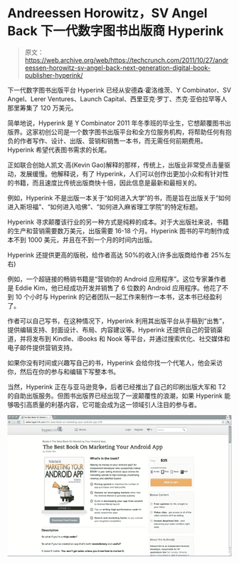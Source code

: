 # Andreessen Horowitz，SV Angel Back 下一代数字图书出版商 Hyperink 

> 原文：<https://web.archive.org/web/https://techcrunch.com/2011/10/27/andreessen-horowitz-sv-angel-back-next-generation-digital-book-publisher-hyperink/>

下一代数字图书出版平台 Hyperink 已经从安德森·霍洛维茨、Y Combinator、SV Angel、Lerer Ventures、Launch Capital、西里亚克·罗丁、杰克·亚伯拉罕等人那里筹集了 120 万美元。

简单地说，Hyperink 是 Y Combinator 2011 年冬季班的毕业生，它想颠覆图书出版界。这家初创公司是一个数字图书出版平台和全方位服务机构，将帮助任何有抱负的作者写作、设计、出版、营销和销售一本书，而无需任何前期费用。Hyperink 希望代表图书需求的长尾。

正如联合创始人凯文·高(Kevin Gao)解释的那样，传统上，出版业非常受点击量驱动，发展缓慢。他解释说，有了 Hyperink，人们可以创作出更加小众和有针对性的书籍，而且速度比传统出版商快十倍，因此信息是最新和最相关的。

例如，Hyperink 不是出版一本关于“如何进入大学”的书，而是旨在出版关于“如何进入斯坦福”、“如何进入哈佛”、“如何进入麻省理工学院”的特定标题。

Hyperink 寻求颠覆该行业的另一种方式是纯粹的成本。对于大出版社来说，书籍的生产和营销需要数万美元，出版需要 16-18 个月。Hyperink 图书的平均制作成本不到 1000 美元，并且在不到一个月的时间内出版。

Hyperink 还提供更高的版税，给作者高达 50%的收入(许多出版商给作者 25%左右)

例如，一个超链接的畅销书籍是“营销你的 Android 应用程序”。这位专家兼作者是 Eddie Kim，他已经成功开发并销售了 6 位数的 Android 应用程序。他花了不到 10 个小时与 Hyperink 的记者团队一起工作来制作一本书，这本书已经盈利了。

作者可以自己写书，在这种情况下，Hyperink 利用其出版平台从手稿到“出售”，提供编辑支持、封面设计、布局、内容建议等。Hyperink 还提供自己的营销渠道，并将发布到 Kindle、iBooks 和 Nook 等平台，并通过搜索优化、社交媒体和电子邮件提供营销支持。

如果你没有时间或兴趣写自己的书，Hyperink 会给你找一个代笔人，他会采访你，然后在你的参与和编辑下写整本书。

当然，Hyperink 正在与亚马逊竞争，后者已经推出了自己的印刷出版大军和 T2 的自助出版服务。但图书出版界已经出现了一波颠覆性的浪潮，如果 Hyperink 能够吸引高质量的利基内容，它可能会成为这一领域引人注目的参与者。

![](img/d9f7a9b781b7785a3c85905b6ef7e696.png)